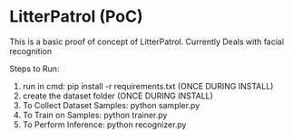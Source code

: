 # LitterPatrol (PoC)
This is a basic proof of concept of LitterPatrol. Currently Deals with facial recognition

Steps to Run:
1. run in cmd: pip install -r requirements.txt (ONCE DURING INSTALL)
2. create the dataset folder (ONCE DURING INSTALL)
3. To Collect Dataset Samples: python sampler.py
4. To Train on Samples: python trainer.py
5. To Perform Inference: python recognizer.py